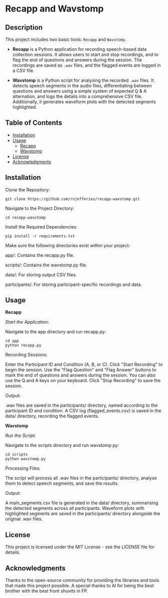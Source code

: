 # Recapp and Wavstomp

## Description

This project includes two basic tools: `Recapp` and `Wavstomp`. 

- **Recapp** is a Python application for recording speech-based data collection sessions. It allows users to start and stop recordings, and to flag the end of questions and answers during the session. The recordings are saved as `.wav` files, and the flagged events are logged in a CSV file.

- **Wavstomp** is a Python script for analysing the recorded `.wav` files. It detects speech segments in the audio files, differentiating between questions and answers using a simple system of expected Q & A alternation, and logs the details into a comprehensive CSV file. Additionally, it generates waveform plots with the detected segments highlighted.

## Table of Contents

- [Installation](#installation)
- [Usage](#usage)
  - [Recapp](#recapp)
  - [Wavstomp](#wavstomp)
- [License](#license)
- [Acknowledgments](#acknowledgments)

## Installation

Clone the Repository:

    git clone https://github.com/rnjefferies/recapp-wavstomp.git

Navigate to the Project Directory:


    cd recapp-wavstomp

Install the Required Dependencies:


    pip install -r requirements.txt

Make sure the following directories exist within your project:
        
app/: Contains the recapp.py file.

scripts/: Contains the wavstomp.py file.

data/: For storing output CSV files.

participants/: For storing participant-specific recordings and data.

## Usage
**Recapp**

*Start the Application*:

Navigate to the app directory and run recapp.py:

    cd app
    python recapp.py

Recording Sessions:

Enter the Participant ID and Condition (A, B, or C).
Click "Start Recording" to begin the session.
Use the "Flag Question" and "Flag Answer" buttons to mark the end of questions and answers during the session. You can also use the Q and A keys on your keyboard. 
Click "Stop Recording" to save the session.

Output:

.wav files are saved in the participants/ directory, named according to the participant ID and condition.
A CSV log (flagged_events.csv) is saved in the data/ directory, recording the flagged events.

**Wavstomp**

*Run the Script*:

Navigate to the scripts directory and run wavstomp.py:

    cd scripts
    python wavstomp.py

Processing Files:

The script will process all .wav files in the participants/ directory, analyse them to detect speech segments, and save the results.

Output:

A main_segments.csv file is generated in the data/ directory, summarising the detected segments across all participants.
Waveform plots with highlighted segments are saved in the participants/ directory alongside the original .wav files.

## License

This project is licensed under the MIT License - see the LICENSE file for details.

## Acknowledgments

Thanks to the open-source community for providing the libraries and tools that made this project possible. A special thanks to Al for being the best brother with the best front shuvits in FP. 
